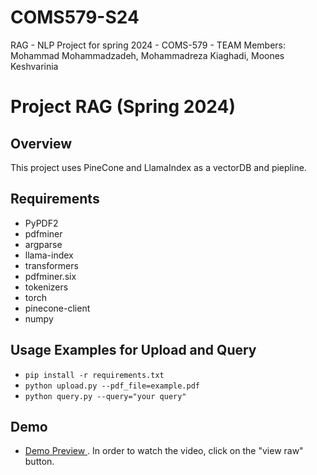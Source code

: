 # COMS579-S24
RAG - NLP Project for spring 2024 - COMS-579 - TEAM Members: Mohammad Mohammadzadeh, Mohammadreza Kiaghadi, Moones Keshvarinia

# Project RAG (Spring 2024)


## Overview

This project uses PineCone and  LlamaIndex as a  vectorDB and piepline.

## Requirements 
- PyPDF2
- pdfminer
- argparse
- llama-index
- transformers
- pdfminer.six
- tokenizers
- torch
- pinecone-client
- numpy



## Usage Examples for Upload and Query
- `pip install -r requirements.txt` 
- `python upload.py --pdf_file=example.pdf`
- `python query.py --query="your query"`


## Demo
- [Demo Preview ](https://github.com/mohammadzadeh74/NLP-project/blob/main/Demo.mp4/) . In order to watch the video, click on the "view raw" button.
